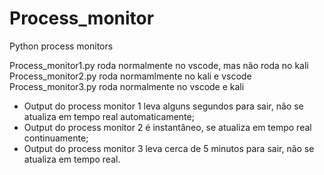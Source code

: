 # Process_monitor
Python process monitors

Process_monitor1.py roda normalmente no vscode, mas não roda no kali
Process_monitor2.py roda normamlmente no kali e vscode
Process_monitor3.py roda normalmente no vscode e kali

- Output do process monitor 1 leva alguns segundos para sair, não se atualiza em tempo real automaticamente;
- Output do process monitor 2 é instantâneo, se atualiza em tempo real continuamente;
- Output do process monitor 3 leva cerca de 5 minutos para sair, não se atualiza em tempo real.
